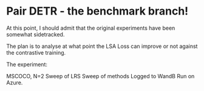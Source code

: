 # Pair DETR - the benchmark branch! 

At this point, I should admit that the original experiments have been somewhat sidetracked. 

The plan is to analyse at what point the LSA Loss can improve or not against the contrastive training. 

The experiment: 

MSCOCO,
N=2
Sweep of LRS
Sweep of methods 
Logged to WandB
Run on Azure. 
